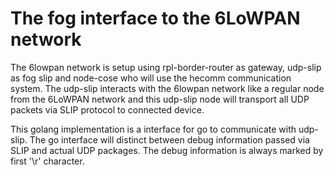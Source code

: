 # The fog interface to the 6LoWPAN network
The 6lowpan network is setup using rpl-border-router as gateway, udp-slip as fog slip and node-cose who will use the hecomm communication system. The udp-slip interacts with the 6lowpan network like a regular node from the 6LoWPAN network and this udp-slip node will transport all UDP packets via SLIP protocol to connected device. 

This golang implementation is a interface for go to communicate with udp-slip. The go interface will distinct between debug information passed via SLIP and actual UDP packages. The debug information is always marked by first '\r' character.